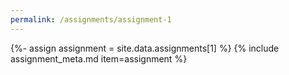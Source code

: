 ```yaml
---
permalink: /assignments/assignment-1
---
```


{%- assign assignment = site.data.assignments[1] %}
{% include assignment_meta.md item=assignment %}

